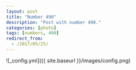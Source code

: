 ```yaml
---
layout: post
title: "Number 490"
description: "Post with number 490."
categories: [photo]
tags: [numbers, 490]
redirect_from:
  - /2017/05/25/
---
```

![_config.yml]({{ site.baseurl }}/images/config.png)
